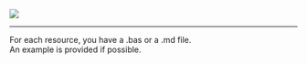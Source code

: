 ![](https://wiki.documentfoundation.org/images/7/77/LibreOffice_external_logo_300px.png)

---

For each resource, you have a .bas or a .md file.  
An example is provided if possible.
